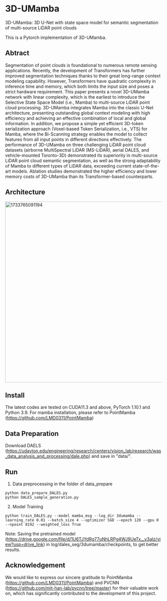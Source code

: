 # 3D-UMamba
3D-UMamba: 3D U-Net with state space model for semantic segmentation of multi-source LiDAR point clouds

This is a Pytorch implementation of 3D-UMamba.

## Abtract

Segmentation of point clouds is foundational to numerous remote sensing applications. Recently, the development of Transformers has further improved segmentation techniques thanks to their great long-range context modeling capability. However, Transformers have quadratic complexity in inference time and memory, which both limits the input size and poses a strict hardware requirement. This paper presents a novel 3D-UMamba network with linear complexity, which is the earliest to introduce the Selective State Space Model (i.e., Mamba) to multi-source LiDAR point cloud processing. 3D-UMamba integrates Mamba into the classic U-Net architecture, presenting outstanding global context modeling with high efficiency and achieving an effective combination of local and global information. In addition, we propose a simple yet efficient 3D-token serialization approach (Voxel-based Token Serialization, i.e., VTS) for Mamba, where the Bi-Scanning strategy enables the model to collect features from all input points in different directions effectively. The performance of 3D-UMamba on three challenging LiDAR point cloud datasets (airborne MultiSpectral LiDAR (MS-LiDAR), aerial DALES, and vehicle-mounted Toronto-3D) demonstrated its superiority in multi-source LiDAR point cloud semantic segmentation, as well as the strong adaptability of Mamba to different types of LiDAR data, exceeding current state-of-the-art models. Ablation studies demonstrated the higher efficiency and lower memory costs of 3D-UMamba than its Transformer-based counterparts.


## Architecture

<img width="580" alt="1733765091194" src="https://github.com/user-attachments/assets/cee06ef3-7db0-40fe-b7bf-7df0fed2a27d">

## Install
The latest codes are tested on CUDA11.3 and above, PyTorch 1.10.1 and Python 3.9.
For mamba installation, please refer to PointMamba (https://github.com/LMD0311/PointMamba)



## Data Preparation
Download DAELS (https://udayton.edu/engineering/research/centers/vision_lab/research/was_data_analysis_and_processing/dale.php) and save in "data/".

## Run
1. Data preprocessing in the folder of data_prepare

```
python data_prepare_DALES.py
python DALES_sample_generation.py
```

2. Model Training


```
python train_DALES.py --model mamba_msg --log_dir 3dumamba --learning_rate 0.01 --batch_size 4 --optimizer SGD --epoch 120 --gpu 0 --npoint 8192 --weighted_loss True
```

Note: Saving the pretrained model (https://drive.google.com/file/d/1U6TJYdRg77uNhLRPg4WJ9UeTx__y3aIz/view?usp=drive_link) in log/dales_seg/3dumamba/checkpoints, to get better results.


## Acknowledgement

We would like to express our sincere gratitude to PointMamba (https://github.com/LMD0311/PointMamba) and PVCNN (https://github.com/mit-han-lab/pvcnn/tree/master)  for their valuable work on, which has significantly contributed to the development of this project.
